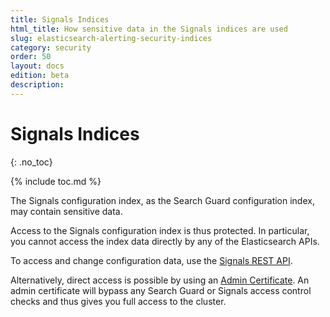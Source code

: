 ```yaml
---
title: Signals Indices
html_title: How sensitive data in the Signals indices are used
slug: elasticsearch-alerting-security-indices
category: security
order: 50
layout: docs
edition: beta
description: 
---
```


<!--- Copyright 2019 floragunn GmbH -->

# Signals Indices
{: .no_toc}

{% include toc.md %}

The Signals configuration index, as the Search Guard configuration index, may contain sensitive data.

Access to the Signals configuration index is thus protected. In particular, you cannot access the index data directly by any of the Elasticsearch APIs.

To access and change configuration data, use the [Signals REST API](rest_api.md).

Alternatively, direct access is possible by using an [Admin Certificate](configuring-tls#configuring-admin-certificates). An admin certificate will bypass any Search Guard or Signals access control checks and thus gives you full access to the cluster.